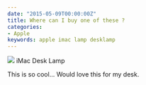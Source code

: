 ```yaml
---
date: "2015-05-09T00:00:00Z"
title: Where can I buy one of these ?
categories:
- Apple
keywords: apple imac lamp desklamp
---
```


[![](http://i.imgur.com/SGO1q.jpg)](https://www.pinterest.com/pin/322148179569722698/) iMac Desk Lamp

This is so cool... Would love this for my desk.
